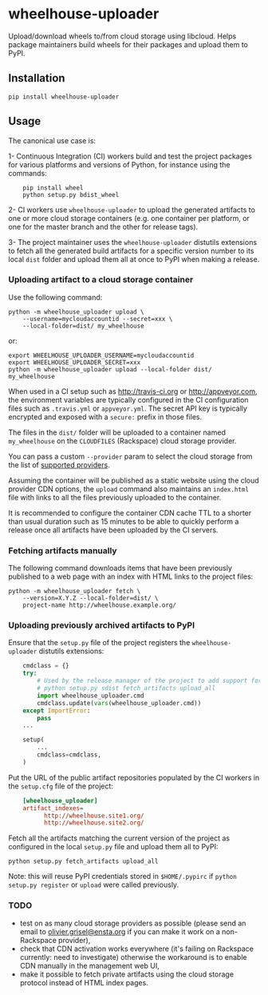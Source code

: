 wheelhouse-uploader
===================

Upload/download wheels to/from cloud storage using libcloud. Helps package maintainers build wheels for their packages and upload them to PyPI. 

## Installation

    pip install wheelhouse-uploader

## Usage

The canonical use case is:

1- Continuous Integration (CI) workers build and test the project packages for
   various platforms and versions of Python, for instance using the commands:

        pip install wheel
        python setup.py bdist_wheel

2- CI workers use `wheelhouse-uploader` to upload the generated artifacts
   to one or more cloud storage containers (e.g. one container per platform,
   or one for the master branch and the other for release tags).

3- The project maintainer uses the `wheelhouse-uploader` distutils extensions
   to fetch all the generated build artifacts for a specific version number to
   its local `dist` folder and upload them all at once to PyPI when
   making a release.


### Uploading artifact to a cloud storage container

Use the following command:

    python -m wheelhouse_uploader upload \
        --username=mycloudaccountid --secret=xxx \
        --local-folder=dist/ my_wheelhouse

or:

    export WHEELHOUSE_UPLOADER_USERNAME=mycloudaccountid
    export WHEELHOUSE_UPLOADER_SECRET=xxx
    python -m wheelhouse_uploader upload --local-folder dist/ my_wheelhouse

When used in a CI setup such as http://travis-ci.org or http://appveyor.com,
the environment variables are typically configured in the CI configuration
files such as `.travis.yml` or `appveyor.yml`. The secret API key is typically
encrypted and exposed with a `secure:` prefix in those files.

The files in the `dist/` folder will be uploaded to a container named
`my_wheelhouse` on the `CLOUDFILES` (Rackspace) cloud storage provider.

You can pass a custom `--provider` param to select the cloud storage from
the list of [supported providers](
https://libcloud.readthedocs.org/en/latest/storage/supported_providers.html).

Assuming the container will be published as a static website using the cloud
provider CDN options, the `upload` command also maintains an `index.html` file
with links to all the files previously uploaded to the container.

It is recommended to configure the container CDN cache TTL to a shorter than
usual duration such as 15 minutes to be able to quickly perform a release once
all artifacts have been uploaded by the CI servers.


### Fetching artifacts manually

The following command downloads items that have been previously published to a
web page with an index with HTML links to the project files:

    python -m wheelhouse_uploader fetch \
        --version=X.Y.Z --local-folder=dist/ \
        project-name http://wheelhouse.example.org/


### Uploading previously archived artifacts to PyPI

Ensure that the `setup.py` file of the project registers the
`wheelhouse-uploader` distutils extensions:

~~~python
    cmdclass = {}
    try:
        # Used by the release manager of the project to add support for:
        # python setup.py sdist fetch_artifacts upload_all
        import wheelhouse_uploader.cmd
        cmdclass.update(vars(wheelhouse_uploader.cmd))
    except ImportError:
        pass
    ...

    setup(
        ...
        cmdclass=cmdclass,
    )
~~~

Put the URL of the public artifact repositories populated by the CI workers
in the `setup.cfg` file of the project:

~~~ini
    [wheelhouse_uploader]
    artifact_indexes=
          http://wheelhouse.site1.org/
          http://wheelhouse.site2.org/
~~~

Fetch all the artifacts matching the current version of the project as
configured in the local `setup.py` file and upload them all to PyPI:

    python setup.py fetch_artifacts upload_all

Note: this will reuse PyPI credentials stored in `$HOME/.pypirc` if
`python setup.py register` or `upload` were called previously.


### TODO

- test on as many cloud storage providers as possible (please send an email to
  olivier.grisel@ensta.org if you can make it work on a non-Rackspace provider),
- check that CDN activation works everywhere (it's failing on Rackspace
  currently: need to investigate) otherwise the workaround is to enable CDN
  manually in the management web UI,
- make it possible to fetch private artifacts using the cloud storage protocol
  instead of HTML index pages.
